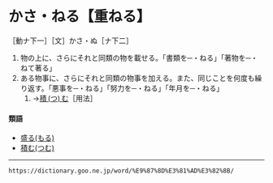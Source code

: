 # かさ・ねる【重ねる】

［動ナ下一］［文］かさ・ぬ［ナ下二］
1. 物の上に、さらにそれと同類の物を載せる。「書類を─・ねる」「著物を─・ねて著る」
2. ある物事に、さらにそれと同類の物事を加える。また、同じことを何度も繰り返す。「悪事を─・ねる」「努力を─・ねる」「年月を─・ねる」    
    1.  →[積 (つ) む](https://dictionary.goo.ne.jp/word/%E7%A9%8D%E3%82%80/#jn-148265)［用法］
        

#### 類語

-   [盛る(もる)](https://dictionary.goo.ne.jp/word/%E7%9B%9B%E3%82%8B_%28%E3%82%82%E3%82%8B%29/#jn-220502)
-   [積む(つむ)](https://dictionary.goo.ne.jp/word/%E7%A9%8D%E3%82%80/#jn-148265)

---
`https://dictionary.goo.ne.jp/word/%E9%87%8D%E3%81%AD%E3%82%8B/`